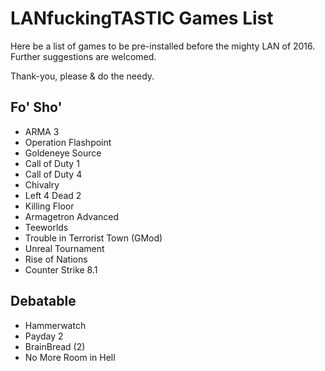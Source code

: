 # LANfuckingTASTIC Games List  

Here be a list of games to be pre-installed before the mighty LAN of 2016.  
Further suggestions are welcomed.  

Thank-you, please & do the needy.

## Fo' Sho'
* ARMA 3
* Operation Flashpoint
* Goldeneye Source
* Call of Duty 1
* Call of Duty 4
* Chivalry
* Left 4 Dead 2
* Killing Floor
* Armagetron Advanced
* Teeworlds
* Trouble in Terrorist Town (GMod)
* Unreal Tournament
* Rise of Nations
* Counter Strike 8.1

## Debatable
* Hammerwatch
* Payday 2
* BrainBread (2)
* No More Room in Hell
